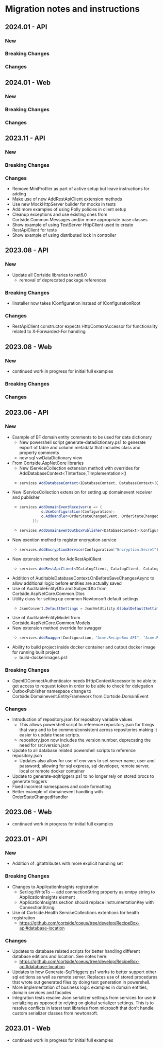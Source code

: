 # Migration notes and instructions

## 2024.01 - API

### New

### Breaking Changes

### Changes

## 2024.01 - Web

### New

### Breaking Changes

### Changes


## 2023.11 - API

### New

### Breaking Changes

### Changes

* Remove MiniProfiler as part of active setup but leave instructions for adding
* Make use of new AddRestApiClient extension methods
* Use new MockHttpServer builder for mocks in tests
* Add more examples of using Polly policies in client setup
* Cleanup exceptions and use existing ones from Cortside.Common.Messages and/or more appropriate base classes
* Show example of using TestServer HttpClient used to create RestApiClient for tests 
* Show example of using distributed lock in controller


## 2023.08 - API

### New

* Update all Cortside libraries to net6.0
	* removal of deprecated package references

### Breaking Changes

* IInstaller now takes IConfiguration instead of IConfigurationRoot

### Changes

* RestApiClient constructor expects HttpContextAccessor for functionality related to X-Forwarded-For handling

## 2023.08 - Web

### New

* continued work in progress for initial full examples

### Breaking Changes

### Changes


## 2023.06 - API

### New

* Example of EF domain entity comments to be used for data dictionary
	* New powershell script generate-datadictionary.ps1 to generate export of table and column metadata that includes class and property comments
	* new sql vwDataDictionary view
* From Cortside.AspNetCore libraries
	* New IServiceCollection extension method with overrides for AddDatabaseContext<TInterface,TImplementation>()
	* ```csharp
      services.AddDatabaseContext<IDatabaseContext, DatabaseContext>(Configuration);
      ```
* New IServiceCollection extension for setting up domainevent receiver and publisher
	* ```csharp
      services.AddDomainEventReceiver(o => {
                o.UseConfiguration(Configuration);
                o.AddHandler<OrderStateChangedEvent, OrderStateChangedHandler>();
            });
      ```
	* ```csharp
      services.AddDomainEventOutboxPublisher<DatabaseContext>(Configuration);
      ```
* New exention method to register encryption service
	* ```csharp
      services.AddEncryptionService(Configuration["Encryption:Secret"]);
      ```
* New extension method for AddRestApiClient
	* ```csharp
      services.AddRestApiClient<ICatalogClient, CatalogClient, CatalogClientConfiguration>(configuration, "CatalogApi");
      ```
* Addition of AuditableDatabaseContext.OnBeforeSaveChangesAsync to allow additional logic before entities are actually saved
* Use of AuditableEntityDto and SubjectDto from Cortside.AspNetCore.Common.Dtos
* Utility class for setting up common Newtonsoft default settings
	* ```csharp
      JsonConvert.DefaultSettings = JsonNetUtility.GlobalDefaultSettings;
      ```
* Use of AuditableEntityModel from Cortside.AspNetCore.Common.Models
* New extension method override for swagger
	* ```csharp
      services.AddSwagger(Configuration, "Acme.RecipeBox API", "Acme.RecipeBox API", new[] { "v1", "v2" });
      ```
* Ability to build project inside docker container and output docker image for running built project
	* build-dockerimages.ps1

### Breaking Changes

* OpenIDConnectAuthenticator needs IHttpContextAccessor to be able to get access to request token in order to be able to check for delegation
* OutboxPublisher namespace change to Cortside.Domainevent.EntityFramework from Cortside.DomainEvent 

### Changes

* Introduction of repository.json for repository variable values
	* This allows powershell script to reference repository.json for things that vary and to be common/consistent across repositories making it easier to update these scripts.
	* repository.json now includes the version number, deprecating the need for src/version.json
* Update to all database related powershell scripts to reference repository.json
	* Updates also allow for use of env vars to set server name, user and password; allowing for sql express, sql developer, remote server, local or remote docker container
* Update to generate-sqltriggers.ps1 to no longer rely on stored procs to generate triggers
* Fixed incorrect namespaces and code formatting
* Better example of domainevent handling with OrderStateChangedHandler

## 2023.06 - Web

* continued work in progress for initial full examples

## 2023.01 - API

### New
* Addition of .gitattributes with more explicit handling set

### Breaking Changes

* Changes to ApplicationInsights registration
	* Serilog:WriteTo -- add connectionString property as emtpy string to ApplicationInsights element
	* ApplicationInsights section should replace InstrumentationKey with ConnectionString
* Use of Cortside.Health ServiceCollections extentions for health registration
	* https://github.com/cortside/coeus/tree/develop/RecipeBox-api#database-location

### Changes

* Updates to database related scripts for better handling different database editions and location.  See notes here:
	* https://github.com/cortside/coeus/tree/develop/RecipeBox-api#database-location
* Updates to how Generate-SqlTriggers.ps1 works to better support other sql editions as well as remote server.  Replaces use of stored procedures that wrote out generated files by doing text generation in powershell.
* More implementation of business logic examples in domain entities, domain services and facades
* Integration tests resolve Json serializer settings from services for use in serializing as opposed to relying on global serializer settings.  This is to resolve conflicts in latest test libraries from microsoft that don't handle custom serializer classes from newtonsoft.

## 2023.01 - Web

* continued work in progress for initial full examples
 
